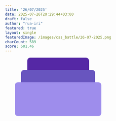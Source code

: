 ```yaml
---
title: '26/07/2025'
date: 2025-07-26T20:29:44+03:00
draft: false
author: "rua-iri"
featured: true
layout: single
featuredImage: /images/css_battle/26-07-2025.png
charCount: 589
score: 601.46
---
```



<div class="box box1"></div>
<div class="box box2"></div>
<div class="box box3"></div>
<style>
  body {
    display: flex;
    flex-direction: column;
    justify-content: center;
    align-items: center;
    height: 100%;
    margin: 0;
    margin-top: 0.95rem;
  }
  .box {
    width: 17.5rem;
    height: 6.85rem;
    border-radius: 0.6rem 0.6rem 0 0;
  }
  .box1 {
    background: #5528A5;
    width: 12.5rem;
    height: 2.5rem;
  }
  .box2 {
    background: #6855BF;
    width: 15rem;
    height: 2.5rem;
  }
  .box3 {
    background: #9E8DEC;
    border-radius: 0.6rem;
  }
</style>